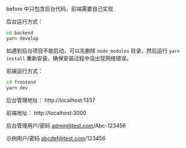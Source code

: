before 中只包含后台代码，前端需要自己实现

后台运行方式：
```bash
cd backend
yarn develop
```

如遇到后台项目不能启动，可以先删除 `node_modules` 目录，然后运行 `yarn install` 重新安装，确保安装过程中没出现网络错误。

前端运行方式：
```bash
cd frontend
yarn dev
```

后台管理地址：
http://localhost:1337

前端地址：
http://localhost:3000

后台管理用户/密码
admin@test.com/Abc-123456

示例用户/密码
abcdef@test.com/123456